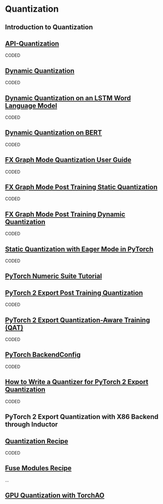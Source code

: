 # Quantization

## Introduction to Quantization

## [API-Quantization](https://pytorch.org/docs/stable/quantization.html#torch.quantization.quantize_dynamic)

CODED

## [Dynamic Quantization](https://pytorch.org/tutorials/recipes/recipes/dynamic_quantization.html)

CODED

## [Dynamic Quantization on an LSTM Word Language Model](https://pytorch.org/tutorials/advanced/dynamic_quantization_tutorial.html)

CODED

## [Dynamic Quantization on BERT](https://pytorch.org/tutorials/intermediate/dynamic_quantization_bert_tutorial.html)

CODED

## [FX Graph Mode Quantization User Guide](https://pytorch.org/tutorials/prototype/fx_graph_mode_quant_guide.html)

CODED

## [FX Graph Mode Post Training Static Quantization](https://pytorch.org/tutorials/prototype/fx_graph_mode_ptq_static.html)

CODED

## [FX Graph Mode Post Training Dynamic Quantization](https://pytorch.org/tutorials/prototype/fx_graph_mode_ptq_dynamic.html)

CODED

## [Static Quantization with Eager Mode in PyTorch](https://pytorch.org/tutorials/advanced/static_quantization_tutorial.html)

CODED

## [PyTorch Numeric Suite Tutorial](https://pytorch.org/tutorials/prototype/numeric_suite_tutorial.html)

## [PyTorch 2 Export Post Training Quantization](https://pytorch.org/tutorials/prototype/pt2e_quant_ptq.html)

CODED

## [PyTorch 2 Export Quantization-Aware Training (QAT)](https://pytorch.org/tutorials/prototype/pt2e_quant_qat.html)

CODED

## [PyTorch BackendConfig](https://pytorch.org/tutorials/prototype/backend_config_tutorial.html?highlight=backend)

CODED

## [How to Write a Quantizer for PyTorch 2 Export Quantization](https://pytorch.org/tutorials/prototype/pt2e_quantizer.html)

CODED

## PyTorch 2 Export Quantization with X86 Backend through Inductor

## [Quantization Recipe](https://pytorch.org/tutorials/recipes/quantization.html?highlight=quantization)

CODED

## [Fuse Modules Recipe](https://pytorch.org/tutorials/recipes/fuse.html?highlight=quantization)

...

## [GPU Quantization with TorchAO](https://pytorch.org/tutorials/prototype/gpu_quantization_torchao_tutorial.html?highlight=quantization)

